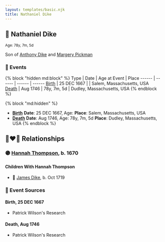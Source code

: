```yaml
---
layout: templates/basic.njk
title: Nathaniel Dike
---
```

## 🔵 Nathaniel Dike
<small>Age: 78y, 7m, 5d</small>

Son of [Anthony Dike](/people/4/42674230) and [Margery Pickman](/people/1/13378816)

### 📆 Events

{% block "hidden md:block" %}
Type | Date | Age at Event | Place
------ | ------ | ------ | ------
[Birth](#event-event-2) | 25 DEC 1667 |  | Salem, Massachusetts, USA
[Death](#event-event-3) | Aug 1746 | 78y, 7m, 5d | Dudley, Massachusetts, USA
{% endblock %}

{% block "md:hidden" %}
- **[Birth](#event-event-2)**
**Date**: 25 DEC 1667, Age:
**Place**: Salem, Massachusetts, USA
- **[Death](#event-event-3)**
**Date**: Aug 1746, Age: 78y, 7m, 5d
**Place**: Dudley, Massachusetts, USA
{% endblock %}

## 👩‍❤️‍👨 Relationships

### 🟣 [Hannah Thompson](/people/1/1871336), b. 1670

#### Children With Hannah Thompson
* 🔵 [James Dike](/people/2/20400692), b. Oct 1719
### 📰 Event Sources

#### <a id="event-event-2"></a> Birth, 25 DEC 1667
* Patrick Wilson's Research

#### <a id="event-event-3"></a> Death, Aug 1746
* Patrick Wilson's Research